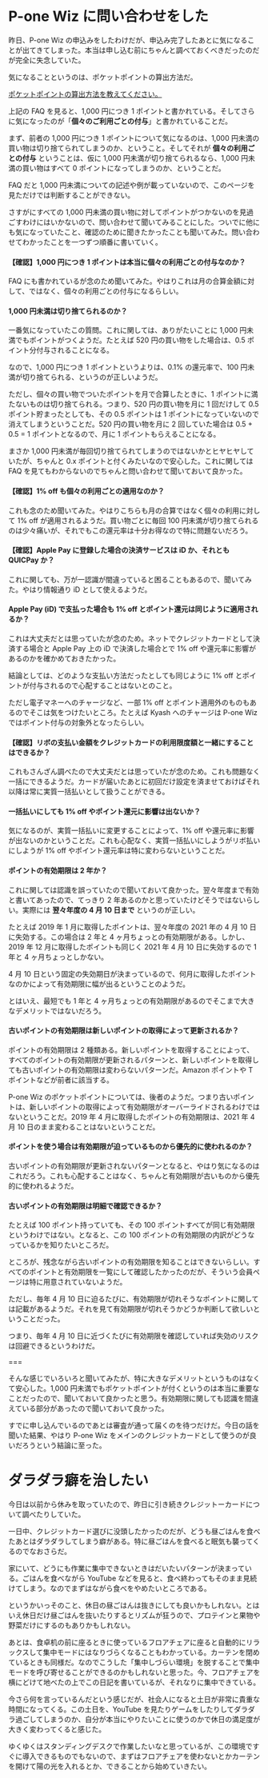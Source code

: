 # P-one Wiz に問い合わせをした
昨日、P-one Wiz の申込みをしたわけだが、申込み完了したあとに気になることが出てきてしまった。本当は申し込む前にちゃんと調べておくべきだったのだが完全に失念していた。

気になることというのは、ポケットポイントの算出方法だ。

[ポケットポイントの算出方法を教えてください。](https://faq.pocketcard.co.jp/faq/show/5059)

上記の FAQ を見ると、1,000 円につき 1 ポイントと書かれている。そしてさらに気になったのが「**個々のご利用ごとの付与**」と書かれていることだ。

まず、前者の 1,000 円につき 1 ポイントについて気になるのは、1,000 円未満の買い物は切り捨てられてしまうのか、ということ。そしてそれが **個々の利用ごとの付与** ということは、仮に 1,000 円未満が切り捨てられるなら、1,000 円未満の買い物はすべて 0 ポイントになってしまうのか、ということだ。

FAQ だと 1,000 円未満についての記述や例が載っていないので、このページを見ただけでは判断することができない。

さすがにすべての 1,000 円未満の買い物に対してポイントがつかないのを見過ごすわけにはいかないので、問い合わせて聞いてみることにした。ついでに他にも気になっていたこと、確認のために聞きたかったことも聞いてみた。問い合わせてわかったことを一つずつ順番に書いていく。

#### 【確認】1,000 円につき 1 ポイントは本当に個々の利用ごとの付与なのか？
FAQ にも書かれているが念のため聞いてみた。やはりこれは月の合算金額に対して、ではなく、個々の利用ごとの付与になるらしい。

#### 1,000 円未満は切り捨てられるのか？
一番気になっていたこの質問。これに関しては、ありがたいことに 1,000 円未満でもポイントがつくようだ。たとえば 520 円の買い物をした場合は、0.5 ポイント分付与されることになる。

なので、1,000 円につき 1 ポイントというよりは、0.1% の還元率で、100 円未満が切り捨てられる、というのが正しいようだ。

ただし、個々の買い物でついたポイントを月で合算したときに、1 ポイントに満たないものは切り捨てられる。つまり、520 円の買い物を月に 1 回だけして 0.5 ポイント貯まったとしても、その 0.5 ポイントは 1 ポイントになっていないので消えてしまうということだ。520 円の買い物を月に 2 回していた場合は 0.5 + 0.5 = 1 ポイントとなるので、月に 1 ポイントもらえることになる。

まさか 1,000 円未満が毎回切り捨てられてしまうのではないかとヒヤヒヤしていたが、ちゃんと 0.x ポイントと付くみたいなので安心した。これに関しては FAQ を見てもわからないのでちゃんと問い合わせて聞いておいて良かった。

#### 【確認】1% off も個々の利用ごとの適用なのか？
これも念のため聞いてみた。やはりこちらも月の合算ではなく個々の利用に対して 1% off が適用されるようだ。買い物ごとに毎回 100 円未満が切り捨てられるのは少々痛いが、それでもこの還元率は十分お得なので特に問題ないだろう。

#### 【確認】Apple Pay に登録した場合の決済サービスは iD か、それとも QUICPay か？
これに関しても、万が一認識が間違っていると困ることもあるので、聞いてみた。やはり情報通り iD として使えるようだ。

#### Apple Pay (iD) で支払った場合も 1% off とポイント還元は同じように適用されるか？
これは大丈夫だとは思っていたが念のため。ネットでクレジットカードとして決済する場合と Apple Pay 上の iD で決済した場合とで 1% off や還元率に影響があるのかを確かめておきたかった。

結論としては、どのような支払い方法だったとしても同じように 1% off とポイントが付与されるので心配することはないとのこと。

ただし電子マネーへのチャージなど、一部 1% off とポイント適用外のものもあるのでそこは気をつけたいところ。たとえば Kyash へのチャージは P-one Wiz ではポイント付与の対象外となったらしい。

#### 【確認】リボの支払い金額をクレジットカードの利用限度額と一緒にすることはできるか？
これもさんざん調べたので大丈夫だとは思っていたが念のため。これも問題なく一括にできるようだ。カードが届いたあとに初回だけ設定を済ませておけばそれ以降は常に実質一括払いとして扱うことができる。

#### 一括払いにしても 1% off やポイント還元に影響は出ないか？
気になるのが、実質一括払いに変更することによって、1% off や還元率に影響が出ないのかということだ。これも心配なく、実質一括払いにしようがリボ払いにしようが 1% off やポイント還元率は特に変わらないということだ。

#### ポイントの有効期限は 2 年か？
これに関しては認識を誤っていたので聞いておいて良かった。翌々年度まで有効と書いてあったので、てっきり 2 年あるのかと思っていたけどそうではないらしい。実際には **翌々年度の 4 月 10 日まで** というのが正しい。

たとえば 2019 年 1 月に取得したポイントは、翌々年度の 2021 年の 4 月 10 日に失効する。この場合は 2 年と 4 ヶ月ちょっとの有効期限がある。しかし、2019 年 12 月に取得したポイントも同じく 2021 年 4 月 10 日に失効するので 1 年と 4 ヶ月ちょっとしかない。

4 月 10 日という固定の失効期日が決まっているので、何月に取得したポイントなのかによって有効期限に幅が出るということのようだ。

とはいえ、最短でも 1 年と 4 ヶ月ちょっとの有効期限があるのでそこまで大きなデメリットではないだろう。

#### 古いポイントの有効期限は新しいポイントの取得によって更新されるか？
ポイントの有効期限は 2 種類ある。新しいポイントを取得することによって、すべてのポイントの有効期限が更新されるパターンと、新しいポイントを取得しても古いポイントの有効期限は変わらないパターンだ。Amazon ポイントや T ポイントなどが前者に該当する。

P-one Wiz のポケットポイントについては、後者のようだ。つまり古いポイントは、新しいポイントの取得によって有効期限がオーバーライドされるわけではないということだ。2019 年 4 月に取得したポイントの有効期限は、2021 年 4 月 10 日のまま変わることはないということだ。

#### ポイントを使う場合は有効期限が迫っているものから優先的に使われるのか？
古いポイントの有効期限が更新されないパターンとなると、やはり気になるのはこれだろう。これも心配することはなく、ちゃんと有効期限が古いものから優先的に使われるようだ。

#### 古いポイントの有効期限は明細で確認できるか？
たとえば 100 ポイント持っていても、その 100 ポイントすべてが同じ有効期限というわけではない。となると、この 100 ポイントの有効期限の内訳がどうなっているかを知りたいところだ。

ところが、残念ながら古いポイントの有効期限を知ることはできないらしい。すべてのポイントと有効期限を一覧にして確認したかったのだが、そういう会員ページは特に用意されていないようだ。

ただし、毎年 4 月 10 日に迫るたびに、有効期限が切れそうなポイントに関しては記載があるようだ。それを見て有効期限が切れそうかどうか判断して欲しいということだった。

つまり、毎年 4 月 10 日に近づくたびに有効期限を確認していれば失効のリスクは回避できるというわけだ。

===

そんな感じでいろいろと聞いてみたが、特に大きなデメリットというものはなくて安心した。1,000 円未満でもポケットポイントが付くというのは本当に重要なことだったので、聞いておいて良かったと思う。有効期限に関しても認識を間違えている部分があったので聞いておいて良かった。

すでに申し込んでいるのであとは審査が通って届くのを待つだけだ。今日の話を聞いた結果、やはり P-one Wiz をメインのクレジットカードとして使うのが良いだろうという結論に至った。

# ダラダラ癖を治したい
今日は以前から休みを取っていたので、昨日に引き続きクレジットーカードについて調べたりしていた。

一日中、クレジットカード選びに没頭したかったのだが、どうも昼ごはんを食べたあとはダラダラしてしまう癖がある。特に昼ごはんを食べると眠気も襲ってくるのでなおさらだ。

家にいて、どうにも作業に集中できないときはだいたいパターンが決まっている。ごはんを食べながら YouTube などを見ると、食べ終わってもそのまま見続けてしまう。なのでまずはながら食べをやめたいところである。

というかいっそのこと、休日の昼ごはんは抜きにしても良いかもしれない。とはいえ休日だけ昼ごはんを抜いたりするとリズムが狂うので、プロテインと果物や野菜だけにするのもありかもしれない。

あとは、食卓机の前に座るときに使っているフロアチェアに座ると自動的にリラックスして集中モードにはなりづらくなることもわかっている。カーテンを閉めているときも同様だ。なのでこうした「集中しづらい環境」を脱することで集中モードを呼び寄せることができるのかもしれないと思った。今、フロアチェアを横にどけて地べたの上でこの日記を書いているが、それなりに集中できている。

今さら何を言っているんだという感じだが、社会人になると土日が非常に貴重な時間になってくる。この土日を、YouTube を見たりゲームをしたりしてダラダラ過ごしてしまうのか、自分が本当にやりたいことに使うのかで休日の満足度が大きく変わってくると感じた。

ゆくゆくはスタンディングデスクで作業したいなと思っているが、この環境ですぐに導入できるものでもないので、まずはフロアチェアを使わないとかカーテンを開けて陽の光を入れるとか、できることから始めていきたい。
